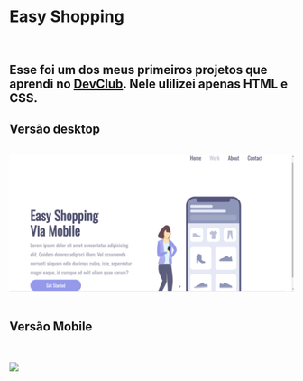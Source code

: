 <h1>Easy Shopping</h1>
<br>
<h2>Esse foi um dos meus primeiros projetos que aprendi no <a href="https://rodolfomori.com.br/devclub">DevClub</a>. Nele ulilizei apenas HTML e CSS.</h2>

<h2> Versão desktop</h2>
<br>
<img src="https://raw.githubusercontent.com/moniquefmartins/-Easy-Shopping/f875403378e2a21a20214df5022e077e954c28d6/assets/Desktop.png"/>
<br>
<br>
<h2>Versão Mobile</h2>
<br>
<br>
<img src="https://github.com/moniquefmartins/-Easy-Shopping/assets/166635699/90de690b-60a6-4d8f-bd52-a7f81593ba8a)">

